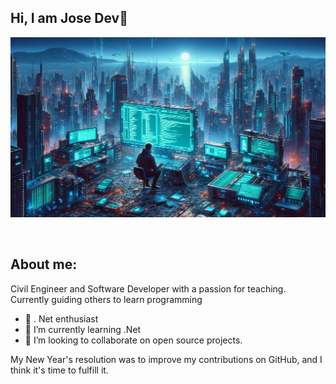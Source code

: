## Hi, I am Jose Dev👋

<p align="center">
  <img src="./images/mainImage.jpeg" alt="Descripción de la imagen" />
</p>
<br>

## About me:

<p ><bold>Civil Engineer</bold> and <bold>Software Developer</bold> with a passion for teaching. Currently guiding others to learn programming</p>



* 🔭 . Net enthusiast
* 🌱 I’m currently learning .Net
* 👯 I’m looking to collaborate on open source projects.  

My New Year's resolution was to improve my contributions on GitHub, and I think it's time to fulfill it.

<!--
**devjldp/devjldp** is a ✨ _special_ ✨ repository because its `README.md` (this file) appears on your GitHub profile.

Here are some ideas to get you started:

- 0 I’m currently working on ...
- 🌱 I’m currently learning ...
- 👯 I’m looking to collaborate on ...
- 🤔 I’m looking for help with ...
- 💬 Ask me about ...
- 📫 How to reach me: ...
- 😄 Pronouns: ...
- ⚡ Fun fact: ...
-->
